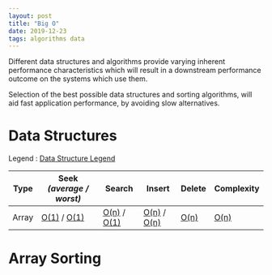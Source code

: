 ```yaml
---
layout: post
title: "Big O"
date: 2019-12-23
tags: algorithms data
---
```


Different data structures and algorithms provide varying inherent performance characteristics which will result in a downstream performance outcome on the systems which use them.  

Selection of the best possible data structures and sorting algorithms, will aid fast application performance, by avoiding slow alternatives.

# Data Structures

Legend : [Data Structure Legend][Legend]

| Type  | Seek _(average / worst)_    | Search                      | Insert                      | Delete       | Complexity   |
|-------|-----------------------------|-----------------------------|-----------------------------|--------------|--------------|
| Array | [O(1)][O(1)] / [O(1)][O(1)] | [O(n)][O(n)] / [O(1)][O(1)] | [O(n)][O(n)] / [O(n)][O(n)] | [O(n)][O(n)] | [O(n)][O(n)] |

# Array Sorting

[O(n)]: /images/articles/BigO/n.png
[O(1)]: /images/articles/BigO/1.png
[O(log(n))]: /images/articles/BigO/logn.png
[O(n log(n))]: /images/articles/BigO/nlogn.png
[N/A]: /images/articles/BigO/nlogn.png
[Legend]: /images/articles/BigO/BigOLegendDataStructureOperations.png
